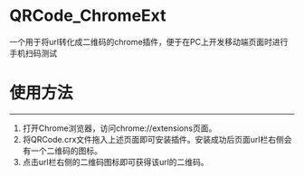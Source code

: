 # QRCode_ChromeExt
一个用于将url转化成二维码的chrome插件，便于在PC上开发移动端页面时进行手机扫码测试

# 使用方法
---
1. 打开Chrome浏览器，访问chrome://extensions页面。
2. 将QRCode.crx文件拖入上述页面即可安装插件。安装成功后页面url栏右侧会有一个二维码的图标。
3. 点击url栏右侧的二维码图标即可获得该url的二维码。

